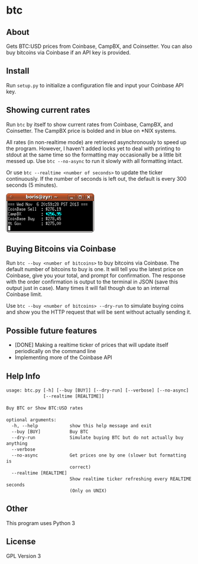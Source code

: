 btc
====

About
---
Gets BTC:USD prices from Coinbase, CampBX, and Coinsetter. You can also buy bitcoins via Coinbase if an API key is provided.

Install
---
Run `setup.py` to initialize a configuration file and input your Coinbase API key.

Showing current rates
---
Run `btc` by itself to show current rates from Coinbase, CampBX, and Coinsetter. The CampBX price is bolded and in blue on \*NIX systems.

All rates (in non-realtime mode) are retrieved asynchronously to speed up the program. However, I haven't added locks yet to deal with printing to stdout at the same time so the formatting may occasionally be a little bit messed up. Use `btc --no-async` to run it slowly with all formatting intact.

Or use `btc --realtime <number of seconds>` to update the ticker continuously. If the number of seconds is left out, the default is every 300 seconds (5 minutes).

![Realtime BTC ticker in the command line](screenshot_2013-11.png)

Buying Bitcoins via Coinbase
---
Run `btc --buy <number of bitcoins>` to buy bitcoins via Coinbase. The default number of bitcoins to buy is one. It will tell you the latest price on Coinbase, give you your total, and prompt for confirmation. The response with the order confirmation is output to the terminal in JSON (save this output just in case). Many times it will fail though due to an internal Coinbase limit.

Use `btc --buy <number of bitcoins> --dry-run` to simulate buying coins and show you the HTTP request that will be sent without actually sending it.

Possible future features
---
* [DONE] Making a realtime ticker of prices that will update itself periodically on the command line
* Implementing more of the Coinbase API

Help Info
---
	usage: btc.py [-h] [--buy [BUY]] [--dry-run] [--verbose] [--no-async]
				  [--realtime [REALTIME]]

	Buy BTC or Show BTC:USD rates

	optional arguments:
	  -h, --help            show this help message and exit
	  --buy [BUY]           Buy BTC
	  --dry-run             Simulate buying BTC but do not actually buy anything
	  --verbose
	  --no-async            Get prices one by one (slower but formatting is
							correct)
	  --realtime [REALTIME]
							Show realtime ticker refreshing every REALTIME seconds
							(Only on UNIX)

Other
---
This program uses Python 3

License
---
GPL Version 3
